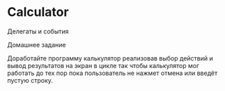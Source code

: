 # Calculator
Делегаты и события

Домашнее задание

Доработайте  программу  калькулятор  реализовав  выбор  действий  и  вывод
результатов на экран в цикле так чтобы калькулятор мог работать до тех пор
пока пользователь не нажмет отмена или введёт пустую строку.
